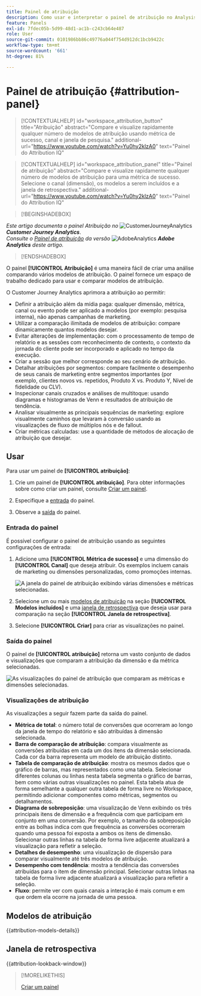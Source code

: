 ```yaml
---
title: Painel de atribuição
description: Como usar e interpretar o painel de atribuição no Analysis Workspace.
feature: Panels
exl-id: 7fdec05b-5d99-48d1-ac1b-c243cb64e487
role: User
source-git-commit: 0101986bb86c49776a044f754d912dc1bcb9422c
workflow-type: tm+mt
source-wordcount: '661'
ht-degree: 81%

---
```


# Painel de atribuição {#attribution-panel}

<!-- markdownlint-disable MD034 -->

>[!CONTEXTUALHELP]
>id="workspace_attribution_button"
>title="Atribuição"
>abstract="Compare e visualize rapidamente qualquer número de modelos de atribuição usando métrica de sucesso, canal e janela de pesquisa."
>additional-url="https://www.youtube.com/watch?v=Yu0hy2klzA0" text="Painel do Attribution IQ"

>[!CONTEXTUALHELP]
>id="workspace_attribution_panel"
>title="Painel de atribuição"
>abstract="Compare e visualize rapidamente qualquer número de modelos de atribuição para uma métrica de sucesso. Selecione o canal (dimensão), os modelos a serem incluídos e a janela de retrospectiva."
>additional-url="https://www.youtube.com/watch?v=Yu0hy2klzA0" text="Painel do Attribution IQ"

<!-- markdownlint-enable MD034 -->

>[!BEGINSHADEBOX]

_Este artigo documenta o painel Atribuição no_ ![CustomerJourneyAnalytics](/help/assets/icons/CustomerJourneyAnalytics.svg) _**Customer Journey Analytics**_.<br/>_Consulte o [Painel de atribuição](https://experienceleague.adobe.com/en/docs/analytics/analyze/analysis-workspace/panels/attribution) da versão_ ![AdobeAnalytics](/help/assets/icons/AdobeAnalytics.svg) _**Adobe Analytics** deste artigo._

>[!ENDSHADEBOX]

O painel **[!UICONTROL Atribuição]** é uma maneira fácil de criar uma análise comparando vários modelos de atribuição. O painel fornece um espaço de trabalho dedicado para usar e comparar modelos de atribuição.

O Customer Journey Analytics aprimora a atribuição ao permitir:

* Definir a atribuição além da mídia paga: qualquer dimensão, métrica, canal ou evento pode ser aplicado a modelos (por exemplo: pesquisa interna), não apenas campanhas de marketing.
* Utilizar a comparação ilimitada de modelos de atribuição: compare dinamicamente quantos modelos desejar.
* Evitar alterações de implementação: com o processamento de tempo de relatório e as sessões com reconhecimento de contexto, o contexto da jornada do cliente pode ser incorporado e aplicado no tempo da execução.
* Criar a sessão que melhor corresponde ao seu cenário de atribuição.
* Detalhar atribuições por segmentos: compare facilmente o desempenho de seus canais de marketing entre segmentos importantes (por exemplo, clientes novos vs. repetidos, Produto X vs. Produto Y, Nível de fidelidade ou CLV).
* Inspecionar canais cruzados e análises de multitoque: usando diagramas e histogramas de Venn e resultados de atribuição de tendência.
* Analisar visualmente as principais sequências de marketing: explore visualmente caminhos que levaram à conversão usando as visualizações de fluxo de múltiplos nós e de fallout.
* Criar métricas calculadas: use a quantidade de métodos de alocação de atribuição que desejar.

## Usar

Para usar um painel de **[!UICONTROL atribuição]**:

1. Crie um painel de **[!UICONTROL atribuição]**. Para obter informações sobre como criar um painel, consulte [Criar um painel](panels.md#create-a-panel).

1. Especifique a [entrada](#panel-input) do painel.

1. Observe a [saída](#panel-output) do painel.

### Entrada do painel

É possível configurar o painel de atribuição usando as seguintes configurações de entrada:

1. Adicione uma **[!UICONTROL Métrica de sucesso]** e uma dimensão do **[!UICONTROL Canal]** que deseja atribuir. Os exemplos incluem canais de marketing ou dimensões personalizadas, como promoções internas.

   ![A janela do painel de atribuição exibindo várias dimensões e métricas selecionadas.](assets/attribution-panel.png)

1. Selecione um ou mais [modelos de atribuição](#attribution-models) na seção **[!UICONTROL Modelos incluídos]** e uma [janela de retrospectiva](#lookback-window) que deseja usar para comparação na seção **[!UICONTROL Janela de retrospectiva]**.

1. Selecione **[!UICONTROL Criar]** para criar as visualizações no painel.

### Saída do painel

O painel de **[!UICONTROL atribuição]** retorna um vasto conjunto de dados e visualizações que comparam a atribuição da dimensão e da métrica selecionadas.

![As visualizações do painel de atribuição que comparam as métricas e dimensões selecionadas.](assets/attr_panel_vizs.png)

### Visualizações de atribuição

As visualizações a seguir fazem parte da saída do painel.

* **Métrica de total**: o número total de conversões que ocorreram ao longo da janela de tempo do relatório e são atribuídas à dimensão selecionada.
* **Barra de comparação de atribuição**: compara visualmente as conversões atribuídas em cada um dos itens da dimensão selecionada. Cada cor da barra representa um modelo de atribuição distinto.
* **Tabela de comparação de atribuição**: mostra os mesmos dados que o gráfico de barras, mas representados como uma tabela. Selecionar diferentes colunas ou linhas nesta tabela segmenta o gráfico de barras, bem como várias outras visualizações no painel. Esta tabela atua de forma semelhante a qualquer outra tabela de forma livre no Workspace, permitindo adicionar componentes como métricas, segmentos ou detalhamentos.
* **Diagrama de sobreposição**: uma visualização de Venn exibindo os três principais itens de dimensão e a frequência com que participam em conjunto em uma conversão. Por exemplo, o tamanho da sobreposição entre as bolhas indica com que frequência as conversões ocorreram quando uma pessoa foi exposta a ambos os itens de dimensão. Selecionar outras linhas na tabela de forma livre adjacente atualizará a visualização para refletir a seleção.
* **Detalhes de desempenho**: uma visualização de dispersão para comparar visualmente até três modelos de atribuição.
* **Desempenho com tendência**: mostra a tendência das conversões atribuídas para o item de dimensão principal. Selecionar outras linhas na tabela de forma livre adjacente atualizará a visualização para refletir a seleção.
* **Fluxo**: permite ver com quais canais a interação é mais comum e em que ordem ela ocorre na jornada de uma pessoa.

## Modelos de atribuição

{{attribution-models-details}}

## Janela de retrospectiva

{{attribution-lookback-window}}

>[!MORELIKETHIS]
>
> [Criar um painel](/help/analysis-workspace/c-panels/panels.md#create-a-panel)
>
